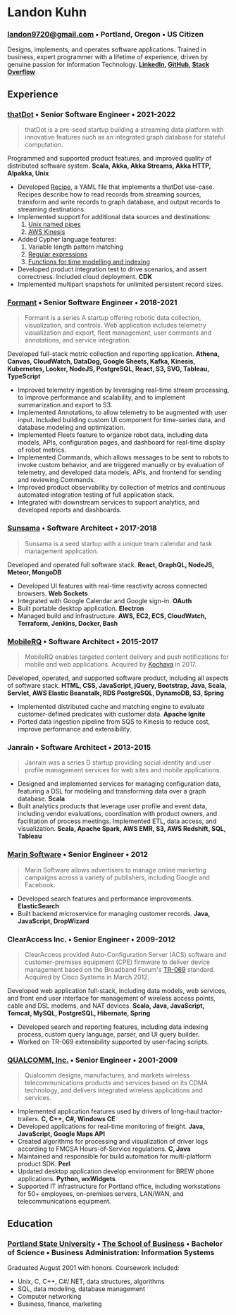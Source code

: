 # Landon Kuhn

### [landon9720@gmail.com](mailto://landon9720@gmail.com) • Portland, Oregon • US Citizen

Designs, implements, and operates software applications. Trained in business, expert programmer with a lifetime of experience, driven by genuine passion for Information Technology. **[LinkedIn](https://www.linkedin.com/in/landonkuhn), [GitHub](https://github.com/landon9720), [Stack Overflow](https://stackoverflow.com/users/1785/landon-kuhn)**

## Experience

### [thatDot](https://www.thatdot.com/) • Senior Software Engineer • 2021-2022

> thatDot is a pre-seed startup building a streaming data platform with innovative features such as an integrated graph database for stateful computation.

Programmed and supported product features, and improved quality of distributed software system. **Scala, Akka, Akka Streams, Akka HTTP, Alpakka, Unix**

* Developed [Recipe](https://quine.io/recipes), a YAML file that implements a thatDot use-case. Recipes describe how to read records from streaming sources, transform and write records to graph database, and output records to streaming destinations. 
* Implemented support for additional data sources and destinations:
	1. [Unix named pipes](https://docs.quine.io/components/ingest-sources/files-and-named-pipes.html#named-pipe)
	2. [AWS Kinesis](https://quine.io/components/standing-queries/#publish-to-kinesis-stream)
* Added Cypher language features:
	1. Variable length pattern matching
	2. [Regular expressions](https://docs.quine.io/reference/cypher/cypher-functions.html#:~:text=time%20into%20string-,text.regexFirstMatch,-text.regexFirstMatch(text))
	3. [Functions for time modelling and indexing](https://docs.quine.io/reference/reify-time.html)
* Developed product integration test to drive scenarios, and assert correctness. Included cloud deployment. **CDK**
* Implemented multipart snapshots for unlimited persistent record sizes.

### [Formant](https://formant.io/) • Senior Software Engineer • 2018-2021

> Formant is a series A startup offering robotic data collection, visualization, and controls. Web application includes telemetry visualization and export, fleet management, user comments and annotations, and service integration.

Developed full-stack metric collection and reporting application. **Athena, Canvas, CloudWatch, DataDog, Google Sheets, Kafka, Kinesis, Kubernetes, Looker, NodeJS, PostgreSQL, React, S3, SVG, Tableau, TypeScript**

* Improved telemetry ingestion by leveraging real-time stream processing, to improve performance and scalability, and to implement summarization and export to S3.
* Implemented Annotations, to allow telemetry to be augmented with user input. Included building custom UI component for time-series data, and database modeling and optimization. 
* Implemented Fleets feature to organize robot data, including data models, APIs, configuration pages, and dashboard for real-time display of robot metrics. 
* Implemented Commands, which allows messages to be sent to robots to invoke custom behavior, and are triggered manually or by evaluation of telemetry, and developed data models, APIs, and frontend for sending and reviewing Commands. 
* Improved product observability by collection of metrics and continuous automated integration testing of full application stack. 
* Integrated with downstream services to support analytics, and developed reports and dashboards.

### [Sunsama](https://sunsama.com/) • Software Architect • 2017-2018

> Sunsama is a seed startup with a unique team calendar and task management application.

Developed and operated full software stack. **React, GraphQL, NodeJS, Meteor, MongoDB**

* Developed UI features with real-time reactivity across connected browsers. **Web Sockets**
* Integrated with Google Calendar and Google sign-in. **OAuth**
* Built portable desktop application. **Electron**
* Managed build and infrastructure. **AWS, EC2, ECS, CloudWatch, Terraform, Jenkins, Docker, Bash**

### [MobileRQ](http://mobilerq.com/) • Software Architect • 2015-2017

> MobileRQ enables targeted content delivery and push notifications for mobile and web applications. Acquired by [Kochava](http://kochava.com/) in 2017.

Developed, operated, and supported software product, including all aspects of software stack. **HTML, CSS, JavaScript, jQuery, Bootstrap, Java, Scala, Servlet, AWS Elastic Beanstalk, RDS PostgreSQL, DynamoDB, S3, Spring**

* Implemented distributed cache and matching engine to evaluate customer-defined predicates with customer data. **Apache Ignite**
* Ported data ingestion pipeline from SQS to Kinesis to reduce cost, improve performance and extensibility.

### Janrain • Software Architect • 2013-2015

> Janrain was a series D startup providing social identity and user profile management services for web sites and mobile applications.

* Designed and implemented services for managing configuration data, featuring a DSL for modeling and transforming data over a graph database. **Scala**
* Built analytics products that leverage user profile and event data, including vendor evaluations, coordination with product owners, and facilitation of process meetings. Implemented ETL, data access, and visualization. **Scala, Apache Spark, AWS EMR, S3, AWS Redshift, SQL, Tableau**

### [Marin Software](http://marinsoftware.com/) • Senior Engineer • 2012

> Marin Software allows advertisers to manage online marketing campaigns across a variety of publishers, including Google and Facebook.

* Developed search features and performance improvements. **ElasticSearch**
* Built backend microservice for managing customer records. **Java, JavaScript, DropWizard**

### ClearAccess Inc. • Senior Engineer • 2009-2012

> ClearAccess provided Auto-Configuration Server (ACS) software and customer-premises equipment (CPE) firmware to deliver device management based on the Broadband Forum's [TR-069](https://www.broadband-forum.org/download/TR-069_Amendment-2.pdf) standard. Acquired by Cisco Systems in March 2012.

Developed web application full-stack, including data models, web services, and front end user interface for management of wireless access points, cable and DSL modems, and NAT devices. **Scala, Java, JavaScript, Tomcat, MySQL, PostgreSQL, Hibernate, Spring**

* Developed search and reporting features, including data indexing process, custom query language, parser, and UI query builder.
* Worked on TR-069 extensibility supported by user-facing scripts.

### [QUALCOMM, Inc.](http://qualcomm.com/) • Senior Engineer • 2001-2009

> Qualcomm designs, manufactures, and markets wireless telecommunications products and services based on its CDMA technology, and delivers integrated wireless applications and services.

* Implemented application features used by drivers of long-haul tractor-trailers. **C, C++, C#, Windows CE**
* Developed applications for real-time monitoring of freight. **Java, JavaScript, Google Maps API**
* Created algorithms for processing and visualization of driver logs according to FMCSA Hours-of-Service regulations. **C, Java**
* Maintained and responsible for build automation for multi-platform product SDK. **Perl**
* Updated desktop application develop environment for BREW phone applications. **Python, wxWidgets**
* Supported IT infrastructure for Portland office, including workstations for 50+ employees, on-premises servers, LAN/WAN, and telecommunications equipment.

## Education

### [Portland State University](http://pdx.edu/) • [The School of Business](https://www.pdx.edu/business) • Bachelor of Science • Business Administration: Information Systems

Graduated August 2001 with honors. Coursework included: 

* Unix, C, C++, C#/.NET, data structures, algorithms
* SQL, data modeling, database management
* Computer networking
* Business, finance, marketing
